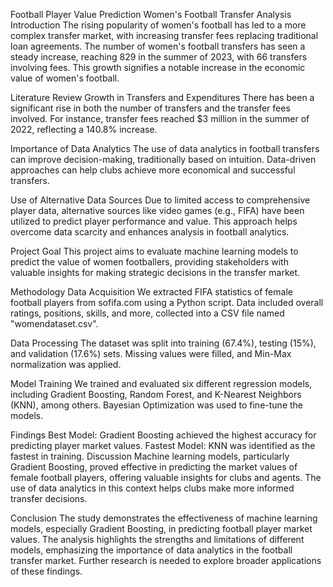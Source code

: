 Football Player Value Prediction
Women's Football Transfer Analysis
Introduction
The rising popularity of women's football has led to a more complex transfer market, with increasing transfer fees replacing traditional loan agreements. The number of women's football transfers has seen a steady increase, reaching 829 in the summer of 2023, with 66 transfers involving fees. This growth signifies a notable increase in the economic value of women's football.

Literature Review
Growth in Transfers and Expenditures
There has been a significant rise in both the number of transfers and the transfer fees involved. For instance, transfer fees reached $3 million in the summer of 2022, reflecting a 140.8% increase.

Importance of Data Analytics
The use of data analytics in football transfers can improve decision-making, traditionally based on intuition. Data-driven approaches can help clubs achieve more economical and successful transfers.

Use of Alternative Data Sources
Due to limited access to comprehensive player data, alternative sources like video games (e.g., FIFA) have been utilized to predict player performance and value. This approach helps overcome data scarcity and enhances analysis in football analytics.

Project Goal
This project aims to evaluate machine learning models to predict the value of women footballers, providing stakeholders with valuable insights for making strategic decisions in the transfer market.

Methodology
Data Acquisition
We extracted FIFA statistics of female football players from sofifa.com using a Python script. Data included overall ratings, positions, skills, and more, collected into a CSV file named "womendataset.csv".

Data Processing
The dataset was split into training (67.4%), testing (15%), and validation (17.6%) sets. Missing values were filled, and Min-Max normalization was applied.

Model Training
We trained and evaluated six different regression models, including Gradient Boosting, Random Forest, and K-Nearest Neighbors (KNN), among others. Bayesian Optimization was used to fine-tune the models.

Findings
Best Model: Gradient Boosting achieved the highest accuracy for predicting player market values.
Fastest Model: KNN was identified as the fastest in training.
Discussion
Machine learning models, particularly Gradient Boosting, proved effective in predicting the market values of female football players, offering valuable insights for clubs and agents. The use of data analytics in this context helps clubs make more informed transfer decisions.

Conclusion
The study demonstrates the effectiveness of machine learning models, especially Gradient Boosting, in predicting football player market values. The analysis highlights the strengths and limitations of different models, emphasizing the importance of data analytics in the football transfer market. Further research is needed to explore broader applications of these findings.

